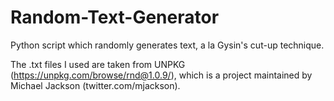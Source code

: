 # Random-Text-Generator
Python script which randomly generates text, a la Gysin's cut-up technique.

The .txt files I used are taken from UNPKG (https://unpkg.com/browse/rnd@1.0.9/), which is a project maintained by Michael Jackson 
(twitter.com/mjackson).
